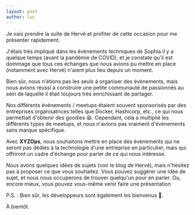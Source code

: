 ```yaml
---
layout: post
author: luc
---
```

Je vais prendre la suite de Hervé et profiter de cette occasion pour me présenter rapidement.

J'étais très impliqué dans les évènements techniques de Sophia il y a quelque temps (avant la pandémie de COVID), et je constate qu'il est dommage que tous ces échanges que nous avions pu mettre en place (notamment avec Hervé) n'aient plus lieu depuis un moment.

Bien sûr, nous n'étions pas les seuls à organiser des évènements, mais nous avions réussi à construire une petite communauté de passionnés au sein de laquelle il était toujours très enrichissant de partager.

Nos différents évènements / meetups étaient souvent sponsorisés par des entreprises organisatrices telles que Docker, Hashicorp, etc., ce qui nous permettait d'obtenir des goodies 😆. Cependant, cela a multiplié les différents types de meetups, et nous n'avions pas vraiment d'évènements sans marque spécifique.

Avec **XYZOps**, nous souhaitons mettre en place des évènements qui ne seront pas dédiés à la technologie d'une entreprise en particulier, mais qui offriront un cadre d'échange pour parler de ce qui nous intéresse.

Nous avons quelques idées de sujets (voir le blog de Hervé), mais n'hésitez pas à proposer ce que vous souhaitez. Vous pouvez suggérer une idée de sujet, et nous nous occuperons de trouver quelqu'un pour en parler. Ou, encore mieux, vous pouvez vous-même venir faire une présentation

P.S. : Bien sûr, les développeurs sont également les bienvenus 👋.

À bientôt.
